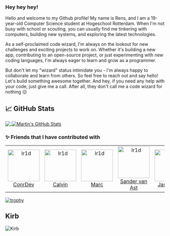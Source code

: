 ### Hey hey hey!
Hello and welcome to my Github profile! My name is Rens, and I am a 19-year-old Computer Science student at Hogeschool Rotterdam. When I'm not busy with school or scouting, you can usually find me tinkering with computers, building new systems, and exploring the latest technologies.

As a self-proclaimed code wizard, I'm always on the lookout for new challenges and exciting projects to work on. Whether it's building a new app, contributing to an open-source project, or just experimenting with new coding languages, I'm always eager to learn and grow as a programmer.

But don't let my "wizard" status intimidate you - I'm always happy to collaborate and learn from others. So feel free to reach out and say hello! Let's build something awesome together. And hey, if you need any help with your code, just give me a call. After all, they don't call me a code wizard for nothing 😉

## &#x1f4c8; GitHub Stats

<a href="https://github.com/nietrenswens">
  <img align="center" src="https://github-readme-stats.vercel.app/api/top-langs/?username=nietrenswens&hide=java,html,tex&title_color=ffffff&text_color=c9cacc&icon_color=2bbc8a&bg_color=1d1f21&langs_count=3" />
</a>
<a href="https://github.com/nietrenswens">
  <img align="center" src="https://github-readme-stats.vercel.app/api?username=nietrenswens&show_icons=true&line_height=27&count_private=true&title_color=ffffff&text_color=c9cacc&icon_color=2bbc8a&bg_color=1d1f21" alt="Martin's GitHub Stats" />
</a>

### :sparkles: Friends that I have contributed with


<table>
  <tr>
    <td align="center">
      <a href="https://github.com/conrdev">
        <img src="https://avatars.githubusercontent.com/u/20028486" width="100px;" alt="Ir1d"/>
      </a>
      <br />
      <a href="https://github.com/conrdev">ConrDev</a>
    </td>
    <td align="center">
      <a href="https://github.com/calvinhofman">
        <img src="https://avatars.githubusercontent.com/u/60505346?v=4" width="100px;" alt="Ir1d"/>
      </a>
      <br />
      <a href="https://github.com/calvinhofman">Calvin</a>
    </td>
    <td align="center">
      <a href="https://github.com/MarcvdMade">
        <img src="https://avatars2.githubusercontent.com/u/55003488" width="100px;" alt="Ir1d"/>
      </a>
      <br />
      <a href="https://github.com/MarcvdMade">Marc</a>
    </td>
    <td align="center">
      <a href="https://github.com/SANDR7">
        <img src="https://avatars2.githubusercontent.com/u/47674845" width="100px;" alt="Ir1d"/>
      </a>
      <br />
      <a href="https://github.com/SANDR7">Sander van Ast</a>
    </td>
    <td align="center">
      <a href="https://github.com/jasperdoit">
        <img src="https://avatars.githubusercontent.com/u/20024175" width="100px;" alt="Ir1d"/>
      </a>
      <br />
      <a href="https://github.com/jasperdoit">Jasperdoit</a>
    </td>
  </tr>
</table>

[![trophy](https://github-profile-trophy.vercel.app/?username=nietrenswens)](https://github.com/nietrenswens/github-profile-trophy)

## Kirb
![Kirb](https://m.media-amazon.com/images/I/51Nap8QiAGL._AC_UF1000,1000_QL80_.jpg)
